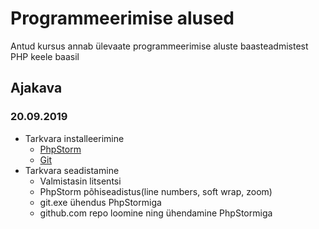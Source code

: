 # Programmeerimise alused
Antud kursus annab ülevaate programmeerimise aluste baasteadmistest PHP keele baasil
## Ajakava
### 20.09.2019
* Tarkvara installeerimine
   * [PhpStorm](https://www.jetbrains.com/phpstorm/)
   * [Git](https://git-scm.com/downloads)
* Tarkvara seadistamine
   * Valmistasin litsentsi
   * PhpStorm põhiseadistus(line numbers, soft wrap, zoom)
   * git.exe ühendus PhpStormiga
   * github.com repo loomine ning ühendamine PhpStormiga
   